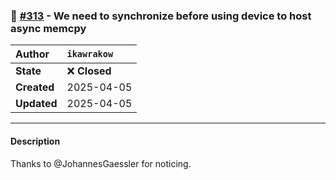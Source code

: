 ### 🔀 [#313](https://github.com/ikawrakow/ik_llama.cpp/pull/313) - We need to synchronize before using device to host async memcpy

| **Author** | `ikawrakow` |
| :--- | :--- |
| **State** | ❌ **Closed** |
| **Created** | 2025-04-05 |
| **Updated** | 2025-04-05 |

---

#### Description

Thanks to @JohannesGaessler for noticing.